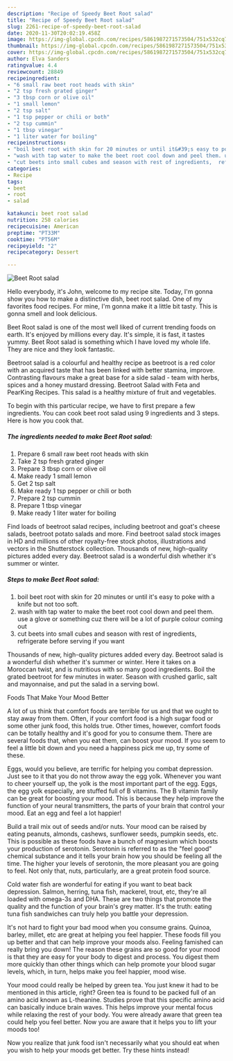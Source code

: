 ```yaml
---
description: "Recipe of Speedy Beet Root salad"
title: "Recipe of Speedy Beet Root salad"
slug: 2261-recipe-of-speedy-beet-root-salad
date: 2020-11-30T20:02:19.458Z
image: https://img-global.cpcdn.com/recipes/5861987271573504/751x532cq70/beet-root-salad-recipe-main-photo.jpg
thumbnail: https://img-global.cpcdn.com/recipes/5861987271573504/751x532cq70/beet-root-salad-recipe-main-photo.jpg
cover: https://img-global.cpcdn.com/recipes/5861987271573504/751x532cq70/beet-root-salad-recipe-main-photo.jpg
author: Elva Sanders
ratingvalue: 4.4
reviewcount: 28849
recipeingredient:
- "6 small raw beet root heads with skin"
- "2 tsp fresh grated ginger"
- "3 tbsp corn or olive oil"
- "1 small lemon"
- "2 tsp salt"
- "1 tsp pepper or chili or both"
- "2 tsp cummin"
- "1 tbsp vinegar"
- "1 liter water for boiling"
recipeinstructions:
- "boil beet root with skin for 20 minutes or until it&#39;s easy to poke with a knife but not too soft."
- "wash with tap water to make the beet root cool down and peel them. use a glove or something cuz there will be a lot of purple colour coming out"
- "cut beets into small cubes and season with rest of ingredients,  refrigerate before serving if you want"
categories:
- Recipe
tags:
- beet
- root
- salad

katakunci: beet root salad 
nutrition: 258 calories
recipecuisine: American
preptime: "PT33M"
cooktime: "PT56M"
recipeyield: "2"
recipecategory: Dessert

---
```



![Beet Root salad](https://img-global.cpcdn.com/recipes/5861987271573504/751x532cq70/beet-root-salad-recipe-main-photo.jpg)

Hello everybody, it's John, welcome to my recipe site. Today, I'm gonna show you how to make a distinctive dish, beet root salad. One of my favorites food recipes. For mine, I'm gonna make it a little bit tasty. This is gonna smell and look delicious.

Beet Root salad is one of the most well liked of current trending foods on earth. It's enjoyed by millions every day. It's simple, it is fast, it tastes yummy. Beet Root salad is something which I have loved my whole life. They are nice and they look fantastic.

Beetroot salad is a colourful and healthy recipe as beetroot is a red color with an acquired taste that has been linked with better stamina, improve. Contrasting flavours make a great base for a side salad - team with herbs, spices and a honey mustard dressing. Beetroot Salad with Feta and PearKing Recipes. This salad is a healthy mixture of fruit and vegetables.


To begin with this particular recipe, we have to first prepare a few ingredients. You can cook beet root salad using 9 ingredients and 3 steps. Here is how you cook that.

<!--inarticleads1-->

##### The ingredients needed to make Beet Root salad:

1. Prepare 6 small raw beet root heads with skin
1. Take 2 tsp fresh grated ginger
1. Prepare 3 tbsp corn or olive oil
1. Make ready 1 small lemon
1. Get 2 tsp salt
1. Make ready 1 tsp pepper or chili or both
1. Prepare 2 tsp cummin
1. Prepare 1 tbsp vinegar
1. Make ready 1 liter water for boiling


Find loads of beetroot salad recipes, including beetroot and goat&#39;s cheese salads, beetroot potato salads and more. Find beetroot salad stock images in HD and millions of other royalty-free stock photos, illustrations and vectors in the Shutterstock collection. Thousands of new, high-quality pictures added every day. Beetroot salad is a wonderful dish whether it&#39;s summer or winter. 

<!--inarticleads2-->

##### Steps to make Beet Root salad:

1. boil beet root with skin for 20 minutes or until it&#39;s easy to poke with a knife but not too soft.
1. wash with tap water to make the beet root cool down and peel them. use a glove or something cuz there will be a lot of purple colour coming out
1. cut beets into small cubes and season with rest of ingredients,  refrigerate before serving if you want


Thousands of new, high-quality pictures added every day. Beetroot salad is a wonderful dish whether it&#39;s summer or winter. Here it takes on a Moroccan twist, and is nutritious with so many good ingredients. Boil the grated beetroot for few minutes in water. Season with crushed garlic, salt and mayonnaise, and put the salad in a serving bowl. 

Foods That Make Your Mood Better


A lot of us think that comfort foods are terrible for us and that we ought to stay away from them. Often, if your comfort food is a high sugar food or some other junk food, this holds true. Other times, however, comfort foods can be totally healthy and it's good for you to consume them. There are several foods that, when you eat them, can boost your mood. If you seem to feel a little bit down and you need a happiness pick me up, try some of these.

Eggs, would you believe, are terrific for helping you combat depression. Just see to it that you do not throw away the egg yolk. Whenever you want to cheer yourself up, the yolk is the most important part of the egg. Eggs, the egg yolk especially, are stuffed full of B vitamins. The B vitamin family can be great for boosting your mood. This is because they help improve the function of your neural transmitters, the parts of your brain that control your mood. Eat an egg and feel a lot happier!

Build a trail mix out of seeds and/or nuts. Your mood can be raised by eating peanuts, almonds, cashews, sunflower seeds, pumpkin seeds, etc. This is possible as these foods have a bunch of magnesium which boosts your production of serotonin. Serotonin is referred to as the "feel good" chemical substance and it tells your brain how you should be feeling all the time. The higher your levels of serotonin, the more pleasant you are going to feel. Not only that, nuts, particularly, are a great protein food source.

Cold water fish are wonderful for eating if you want to beat back depression. Salmon, herring, tuna fish, mackerel, trout, etc, they're all loaded with omega-3s and DHA. These are two things that promote the quality and the function of your brain's grey matter. It's the truth: eating tuna fish sandwiches can truly help you battle your depression. 

It's not hard to fight your bad mood when you consume grains. Quinoa, barley, millet, etc are great at helping you feel happier. These foods fill you up better and that can help improve your moods also. Feeling famished can really bring you down! The reason these grains are so good for your mood is that they are easy for your body to digest and process. You digest them more quickly than other things which can help promote your blood sugar levels, which, in turn, helps make you feel happier, mood wise.

Your mood could really be helped by green tea. You just knew it had to be mentioned in this article, right? Green tea is found to be packed full of an amino acid known as L-theanine. Studies prove that this specific amino acid can basically induce brain waves. This helps improve your mental focus while relaxing the rest of your body. You were already aware that green tea could help you feel better. Now you are aware that it helps you to lift your moods too!

Now you realize that junk food isn't necessarily what you should eat when you wish to help your moods get better. Try  these hints  instead!

